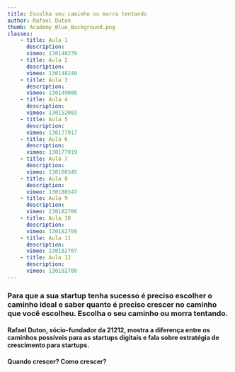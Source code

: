 ```yaml
---
title: Escolha seu caminho ou morra tentando
author: Rafael Duton
thumb: Academy_Blue_Background.png
classes:
    - title: Aula 1
      description: 
      vimeo: 130148239
    - title: Aula 2
      description: 
      vimeo: 130148240
    - title: Aula 3
      description: 
      vimeo: 130149088
    - title: Aula 4
      description: 
      vimeo: 130152083
    - title: Aula 5
      description: 
      vimeo: 130177917
    - title: Aula 6
      description: 
      vimeo: 130177919
    - title: Aula 7
      description: 
      vimeo: 130180345
    - title: Aula 8
      description: 
      vimeo: 130180347
    - title: Aula 9
      description: 
      vimeo: 130182706
    - title: Aula 10
      description: 
      vimeo: 130182709
    - title: Aula 11
      description: 
      vimeo: 130182707
    - title: Aula 12
      description: 
      vimeo: 130182708
---
```

<h3>Para que a sua startup tenha sucesso é preciso escolher o caminho ideal e saber quanto é preciso crescer no caminho que você escolheu. Escolha o seu caminho ou morra tentando.</h3>
<h4>Rafael Duton, sócio-fundador da 21212, mostra a diferença entre os caminhos possíveis para as startups digitais e fala sobre estratégia de crescimento para startups.</h4>
<h4>Quando crescer? Como crescer?</h4>

